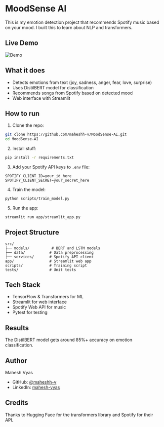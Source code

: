 # MoodSense AI

This is my emotion detection project that recommends Spotify music based on your mood. I built this to learn about NLP and transformers.

## Live Demo

![Demo](assets/demo.gif)


## What it does

- Detects emotions from text (joy, sadness, anger, fear, love, surprise)
- Uses DistilBERT model for classification 
- Recommends songs from Spotify based on detected mood
- Web interface with Streamlit

## How to run

1. Clone the repo:
```bash
git clone https://github.com/maheshh-v/MoodSense-AI.git
cd MoodSense-AI
```

2. Install stuff:
```bash
pip install -r requirements.txt
```

3. Add your Spotify API keys to `.env` file:
```
SPOTIFY_CLIENT_ID=your_id_here
SPOTIFY_CLIENT_SECRET=your_secret_here
```

4. Train the model:
```bash
python scripts/train_model.py
```

5. Run the app:
```bash
streamlit run app/streamlit_app.py
```

## Project Structure

```
src/
├── models/          # BERT and LSTM models
├── data/           # Data preprocessing 
├── services/       # Spotify API client
app/                # Streamlit web app
scripts/            # Training script
tests/              # Unit tests
```

## Tech Stack

- TensorFlow & Transformers for ML
- Streamlit for web interface  
- Spotify Web API for music
- Pytest for testing

## Results

The DistilBERT model gets around 85%+ accuracy on emotion classification.

## Author

Mahesh Vyas
- GitHub: [@maheshh-v](https://github.com/maheshh-v)
- LinkedIn: [mahesh-vyas](https://www.linkedin.com/in/mahesh-vyas-88ab41188)

## Credits

Thanks to Hugging Face for the transformers library and Spotify for their API.
